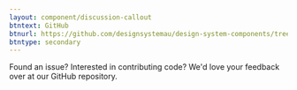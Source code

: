 ```yaml
---
layout: component/discussion-callout
btntext: GitHub
btnurl: https://github.com/designsystemau/design-system-components/tree/master/packages/progress-indicator
btntype: secondary
---
```


 Found an issue? Interested in contributing code? We'd love your feedback over at our GitHub repository.
